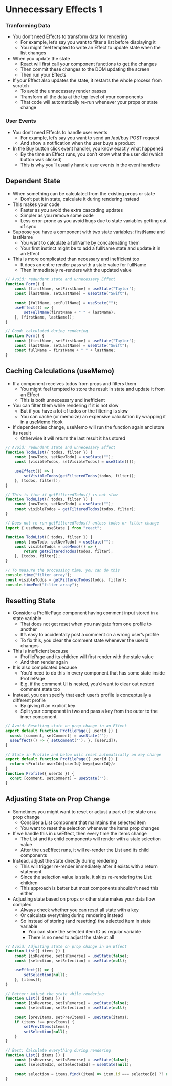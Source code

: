 # Unnecessary Effects 1

### Tranforming Data

-   You don’t need Effects to transform data for rendering
    -   For example, let’s say you want to filter a list before displaying it
    -   You might feel tempted to write an Effect to update state when the list changes
-   When you update the state
    -   React will first call your component functions to get the changes
    -   Then commit these changes to the DOM updating the screen
    -   Then run your Effects
-   If your Effect also updates the state, it restarts the whole process from scratch
    -   To avoid the unnecessary render passes
    -   Transform all the data at the top level of your components
    -   That code will automatically re-run whenever your props or state change

### User Events

-   You don’t need Effects to handle user events
    -   For example, let’s say you want to send an /api/buy POST request
    -   And show a notification when the user buys a product
-   In the Buy button click event handler, you know exactly what happened
    -   By the time an Effect runs, you don’t know what the user did (which button was clicked)
    -   This is why you’ll usually handle user events in the event handlers

## Dependent State

-   When something can be calculated from the existing props or state
    -   Don’t put it in state, calculate it during rendering instead
-   This makes your code
    -   Faster as you avoid the extra cascading updates
    -   Simpler as you remove some code
    -   Less error-prone as you avoid bugs due to state variables getting out of sync
-   Suppose you have a component with two state variables: firstName and lastName
    -   You want to calculate a fullName by concatenating them
    -   Your first instinct might be to add a fullName state and update it in an Effect
-   This is more complicated than necessary and inefficient too
    -   It does an entire render pass with a stale value for fullName
    -   Then immediately re-renders with the updated value

```js
// Avoid: redundant state and unnecessary Effect
function Form() {
    const [firstName, setFirstName] = useState("Taylor");
    const [lastName, setLastName] = useState("Swift");

    const [fullName, setFullName] = useState("");
    useEffect(() => {
        setFullName(firstName + " " + lastName);
    }, [firstName, lastName]);
}

// Good: calculated during rendering
function Form() {
    const [firstName, setFirstName] = useState("Taylor");
    const [lastName, setLastName] = useState("Swift");
    const fullName = firstName + " " + lastName;
}
```

## Caching Calculations (useMemo)

-   If a component receives todos from props and filters them
    -   You might feel tempted to store the result in state and update it from an Effect
    -   This is both unnecessary and inefficient
-   You can filter them while rendering if it is not slow
    -   But if you have a lot of todos or the filtering is slow
    -   You can cache (or memoize) an expensive calculation by wrapping it in a useMemo Hook
-   If dependencies change, useMemo will run the function again and store its result
    -   Otherwise it will return the last result it has stored

```js
// Avoid: redundant state and unnecessary Effect
function TodoList({ todos, filter }) {
    const [newTodo, setNewTodo] = useState("");
    const [visibleTodos, setVisibleTodos] = useState([]);

    useEffect(() => {
        setVisibleTodos(getFilteredTodos(todos, filter));
    }, [todos, filter]);
}

// This is fine if getFilteredTodos() is not slow
function TodoList({ todos, filter }) {
    const [newTodo, setNewTodo] = useState("");
    const visibleTodos = getFilteredTodos(todos, filter);
}

// Does not re-run getFilteredTodos() unless todos or filter change
import { useMemo, useState } from "react";

function TodoList({ todos, filter }) {
    const [newTodo, setNewTodo] = useState("");
    const visibleTodos = useMemo(() => {
        return getFilteredTodos(todos, filter);
    }, [todos, filter]);
}

// To measure the processing time, you can do this
console.time("filter array");
const visibleTodos = getFilteredTodos(todos, filter);
console.timeEnd("filter array");
```

## Resetting State

-   Consider a ProfilePage component having comment input stored in a state variable
    -   That does not get reset when you navigate from one profile to another
    -   It’s easy to accidentally post a comment on a wrong user’s profile
    -   To fix this, you clear the comment state whenever the userId changes
-   This is inefficient because
    -   ProfilePage and its children will first render with the stale value
    -   And then render again
-   It is also complicated because
    -   You’d need to do this in every component that has some state inside ProfilePage
    -   E.g. if the comment UI is nested, you’d want to clear out nested comment state too
-   Instead, you can specify that each user’s profile is conceptually a different profile
    -   By giving it an explicit key
    -   Split your component in two and pass a key from the outer to the inner component

```js
// Avoid: Resetting state on prop change in an Effect
export default function ProfilePage({ userId }) {
  const [comment, setComment] = useState('');
  useEffect(() => { setComment(''); }, [userId]);
}

// State in Profile and below will reset automatically on key change
export default function ProfilePage({ userId }) {
  return <Profile userId={userId} key={userId}/>
}
function Profile({ userId }) {
  const [comment, setComment] = useState('');
}
```

## Adjusting State on Prop Change

-   Sometimes you might want to reset or adjust a part of the state on a prop change
    -   Consider a List component that maintains the selected item
    -   You want to reset the selection whenever the items prop changes
-   If we handle this in useEffect, then every time the items change
    -   The List and its child components will render with a stale selection value
    -   After the useEffect runs, it will re-render the List and its child components
-   Instead, adjust the state directly during rendering
    -   This will trigger re-render immediately after it exists with a return statement
    -   Since the selection value is stale, it skips re-rendering the List children
    -   This approach is better but most components shouldn't need this either
-   Adjusting state based on props or other state makes your data flow complex
    -   Always check whether you can reset all state with a key
    -   Or calculate everything during rendering instead
    -   So instead of storing (and resetting) the selected item in state variable
        -   You can store the selected item ID as regular variable
        -   There is no need to adjust the state at all

```js
// Avoid: Adjusting state on prop change in an Effect
function List({ items }) {
    const [isReverse, setIsReverse] = useState(false);
    const [selection, setSelection] = useState(null);

    useEffect(() => {
        setSelection(null);
    }, [items]);
}

// Better: Adjust the state while rendering
function List({ items }) {
    const [isReverse, setIsReverse] = useState(false);
    const [selection, setSelection] = useState(null);

    const [prevItems, setPrevItems] = useState(items);
    if (items !== prevItems) {
        setPrevItems(items);
        setSelection(null);
    }
}

// Best: Calculate everything during rendering
function List({ items }) {
    const [isReverse, setIsReverse] = useState(false);
    const [selectedId, setSelectedId] = useState(null);

    const selection = items.find((item) => item.id === selectedId) ?? null;
}
```
